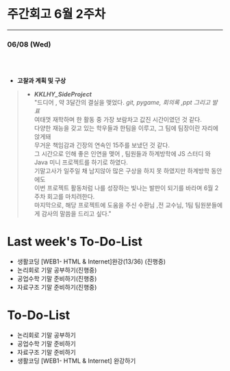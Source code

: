 # 주간회고 6월 2주차
---

### 06/08 (Wed)
<br><br>
+ **고찰과 계획 및 구상** <br>
> + ***KKLHY_SideProject*** <br>
>  "드디어 , 약 3달간의 결실을 맺었다. *git, pygame, 회의록 ,ppt 그리고 발표* <br>
>  여태껏 재학하며 한 활동 중 가장 보람차고 값진 시간이였던 것 같다. <br>
>  다양한 재능을 갖고 있는 학우들과 한팀을 이루고, 그 팀에 팀장이란 자리에 앉게돼 <br> 
>  무거운 책임감과 긴장의 연속인 15주를 보냈던 것 같다. <br>
>  그 시간으로 인해 좋은 인연을 맺어 , 팀원들과 하계방학에 JS 스터디 와 Java 미니 프로젝트를 하기로 하였다. <br>
>  기말고사가 일주일 채 남지않아 많은 구상을 하지 못 하였지만 하계방학 동안에도 <br>
>  이번 프로젝트 활동처럼 나를 성장하는 빛나는 발판이 되기를 바라며 6월 2주차 회고를 마치려한다.<br>
>  마지막으로, 해당 프로젝트에 도움을 주신 수환님 ,전 교수님, 1팀 팀원분들에게 감사의 말씀을 드리고 싶다." 




# Last week's To-Do-List
+ 생활코딩 [WEB1- HTML & Internet]완강(13/36) (진행중) <br>
+ 논리회로 기말 공부하기(진행중) <br>
+ 공업수학 기말 준비하기(진행중) <br>
+ 자료구조 기말 준비하기(진행중) <br>
# To-Do-List
+ 논리회로 기말 공부하기 <br>
+ 공업수학 기말 준비하기 <br>
+ 자료구조 기말 준비하기 <br>
+ 생활코딩 [WEB1- HTML & Internet] 완강하기

